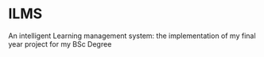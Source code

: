 # ILMS
An intelligent Learning management system: the implementation of my final year project for my BSc Degree
